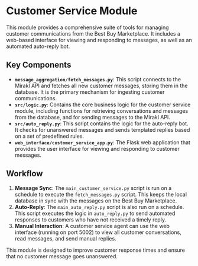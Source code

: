 # Customer Service Module

This module provides a comprehensive suite of tools for managing customer communications from the Best Buy Marketplace. It includes a web-based interface for viewing and responding to messages, as well as an automated auto-reply bot.

## Key Components

*   **`message_aggregation/fetch_messages.py`**: This script connects to the Mirakl API and fetches all new customer messages, storing them in the database. It is the primary mechanism for ingesting customer communications.
*   **`src/logic.py`**: Contains the core business logic for the customer service module, including functions for retrieving conversations and messages from the database, and for sending messages to the Mirakl API.
*   **`src/auto_reply.py`**: This script contains the logic for the auto-reply bot. It checks for unanswered messages and sends templated replies based on a set of predefined rules.
*   **`web_interface/customer_service_app.py`**: The Flask web application that provides the user interface for viewing and responding to customer messages.

## Workflow

1.  **Message Sync**: The `main_customer_service.py` script is run on a schedule to execute the `fetch_messages.py` script. This keeps the local database in sync with the messages on the Best Buy Marketplace.
2.  **Auto-Reply**: The `main_auto_reply.py` script is also run on a schedule. This script executes the logic in `auto_reply.py` to send automated responses to customers who have not received a timely reply.
3.  **Manual Interaction**: A customer service agent can use the web interface (running on port 5002) to view all customer conversations, read messages, and send manual replies.

This module is designed to improve customer response times and ensure that no customer message goes unanswered.
